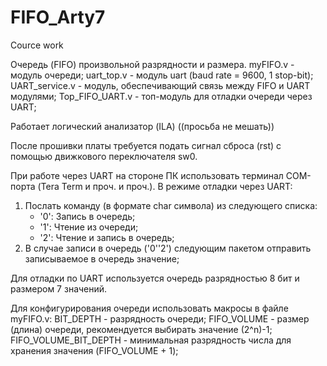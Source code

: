 # FIFO_Arty7
Cource work

Очередь (FIFO) произвольной разрядности и размера.
myFIFO.v 		- модуль очереди;
uart_top.v 		- модуль uart (baud rate = 9600, 1 stop-bit);
UART_service.v		- модуль, обеспечивающий связь между FIFO и UART модулями;
Top_FIFO_UART.v		- топ-модуль для отладки очереди через UART;

Работает логический анализатор (ILA) ((просьба не мешать))

После прошивки платы требуется подать сигнал сброса (rst) с помощью движкового переключателя sw0.

При работе через UART на стороне ПК использовать терминал COM-порта (Tera Term и проч. и проч.).
В режиме отладки через UART:
1. Послать команду (в формате char символа) из следующего списка:
	- '0': Запись в очередь;
	- '1': Чтение из очереди;
	- '2': Чтение и запись в очередь;
2. В случае записи в очередь ('0''2') следующим пакетом отправить записываемое в очередь значение;

Для отладки по UART используется очередь разрядностью 8 бит и размером 7 значений. 

Для конфигурирования очереди использовать макросы в файле myFIFO.v:
	BIT_DEPTH 		- разрядность очереди;
	FIFO_VOLUME		- размер (длина) очереди, рекомендуется выбирать значение (2^n)-1;
	FIFO_VOLUME_BIT_DEPTH	- минимальная разрядность числа для хранения значения (FIFO_VOLUME + 1);